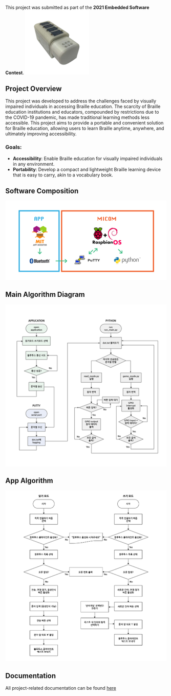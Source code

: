 This project was submitted as part of the **2021 Embedded Software Contest**.
<img src="assets/device.png" alt="Device Picture" width="200">

## Project Overview
This project was developed to address the challenges faced by visually impaired individuals in accessing Braille education. The scarcity of Braille education institutions and educators, compounded by restrictions due to the COVID-19 pandemic, has made traditional learning methods less accessible. This project aims to provide a portable and convenient solution for Braille education, allowing users to learn Braille anytime, anywhere, and ultimately improving accessibility.
### Goals:

- **Accessibility**: Enable Braille education for visually impaired individuals in any environment.
- **Portability**: Develop a compact and lightweight Braille learning device that is easy to carry, akin to a vocabulary book.

## Software Composition
<img src="assets/software-composition.png" alt="Software Composition" width="600">

## **Main Algorithm Diagram**
<img src="assets/main-algorithm-diagram.jpg" alt="Main Algorithm Diagram" width="600">

## **App Algorithm**
<img src="assets/app-algorithm-diagram.jpg" alt="App Algorithm" width="600">

## Documentation

All project-related documentation can be found [here](assets/documentation.pdf)
